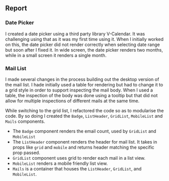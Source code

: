 ## Report

### Date Picker
I created a date picker using a third party library V-Calendar. It was challenging using that as it was my first time using it. When I initially worked on this, the date picker did not render correctly when selecting date range but soon after I fixed it.
In wide screen, the date picker renders two months, while in a small screen it renders a single month.

### Mail List
I made several changes in the process building out the desktop version of the mail list. I hade initially used a table for rendering but had to change it to a grid style in order to support inspecting the mail body. When I used a table, the inspection of the body was done using a tooltip but that did not allow for multiple inspections of different mails at the same time.

While switching to the grid list, I refactored the code so as to modularise the code. By so doing I created the `Badge`, `ListHeader`, `GridList`, `MobileList` and `Mails` components.

+ The `Badge` component renders the email count, used by `GridList` and `MobileList`
+ The `ListHeader` component renders the header for mail list. It takes in props like `grid` and `mobile` and returns header matching the specific prop passed.
+ `GridList` component uses grid to render each mail in a list view.
+ `MobileList` renders a mobile friendly list view.
+ `Mails` is a container that houses the `ListHeader`, `GridList`, and `MobileList`.